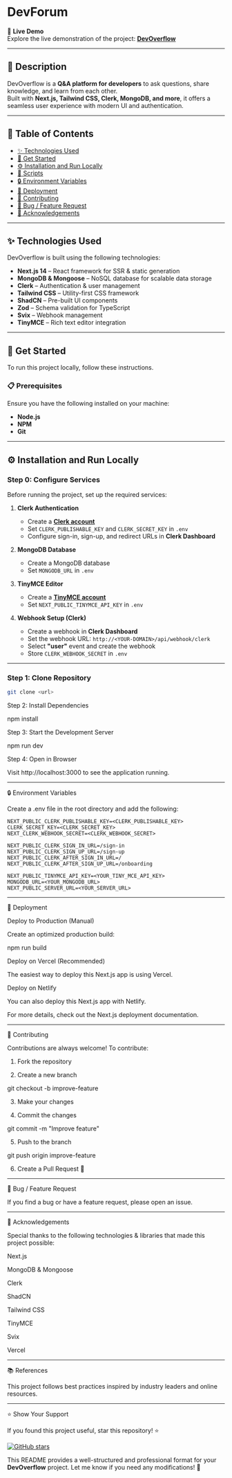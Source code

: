 # DevForum

🚀 **Live Demo**  
Explore the live demonstration of the project: **[DevOverflow](https://your-live-demo-link.com)**  

---

## 📝 Description  
DevOverflow is a **Q&A platform for developers** to ask questions, share knowledge, and learn from each other.  
Built with **Next.js, Tailwind CSS, Clerk, MongoDB, and more**, it offers a seamless user experience with modern UI and authentication.  

---

## 📖 Table of Contents  

- [✨ Technologies Used](#-technologies-used)  
- [🧰 Get Started](#-get-started)  
- [⚙️ Installation and Run Locally](#️-installation-and-run-locally)  
- [📜 Scripts](#-scripts)  
- [🔒 Environment Variables](#-environment-variables)  
- [🚀 Deployment](#-deployment)  
- [🔧 Contributing](#-contributing)  
- [📩 Bug / Feature Request](#-bug--feature-request)  
- [💎 Acknowledgements](#-acknowledgements)  

---

## ✨ Technologies Used  
DevOverflow is built using the following technologies:  

- **Next.js 14** – React framework for SSR & static generation  
- **MongoDB & Mongoose** – NoSQL database for scalable data storage  
- **Clerk** – Authentication & user management  
- **Tailwind CSS** – Utility-first CSS framework  
- **ShadCN** – Pre-built UI components  
- **Zod** – Schema validation for TypeScript  
- **Svix** – Webhook management  
- **TinyMCE** – Rich text editor integration  

---

## 🧰 Get Started  

To run this project locally, follow these instructions.  

### 📋 Prerequisites  
Ensure you have the following installed on your machine:  

- **Node.js**  
- **NPM**  
- **Git**  

---

## ⚙️ Installation and Run Locally  

### Step 0: Configure Services  

Before running the project, set up the required services:  

1. **Clerk Authentication**  
   - Create a **[Clerk account](https://clerk.dev/)**  
   - Set `CLERK_PUBLISHABLE_KEY` and `CLERK_SECRET_KEY` in `.env`  
   - Configure sign-in, sign-up, and redirect URLs in **Clerk Dashboard**  

2. **MongoDB Database**  
   - Create a MongoDB database  
   - Set `MONGODB_URL` in `.env`  

3. **TinyMCE Editor**  
   - Create a **[TinyMCE account](https://www.tiny.cloud/)**  
   - Set `NEXT_PUBLIC_TINYMCE_API_KEY` in `.env`  

4. **Webhook Setup (Clerk)**  
   - Create a webhook in **Clerk Dashboard**  
   - Set the webhook URL: `http://<YOUR-DOMAIN>/api/webhook/clerk`  
   - Select **"user"** event and create the webhook  
   - Store `CLERK_WEBHOOK_SECRET` in `.env`  

---

### Step 1: Clone Repository  

```bash
git clone <url>
```

Step 2: Install Dependencies

npm install

Step 3: Start the Development Server

npm run dev

Step 4: Open in Browser

Visit http://localhost:3000 to see the application running.

---

🔒 Environment Variables

Create a .env file in the root directory and add the following:

```
NEXT_PUBLIC_CLERK_PUBLISHABLE_KEY=<CLERK_PUBLISHABLE_KEY>
CLERK_SECRET_KEY=<CLERK_SECRET_KEY>
NEXT_CLERK_WEBHOOK_SECRET=<CLERK_WEBHOOK_SECRET>

NEXT_PUBLIC_CLERK_SIGN_IN_URL=/sign-in
NEXT_PUBLIC_CLERK_SIGN_UP_URL=/sign-up
NEXT_PUBLIC_CLERK_AFTER_SIGN_IN_URL=/
NEXT_PUBLIC_CLERK_AFTER_SIGN_UP_URL=/onboarding

NEXT_PUBLIC_TINYMCE_API_KEY=<YOUR_TINY_MCE_API_KEY>
MONGODB_URL=<YOUR_MONGODB_URL>
NEXT_PUBLIC_SERVER_URL=<YOUR_SERVER_URL>
```

---

🚀 Deployment

Deploy to Production (Manual)

Create an optimized production build:

npm run build

Deploy on Vercel (Recommended)

The easiest way to deploy this Next.js app is using Vercel.



Deploy on Netlify

You can also deploy this Next.js app with Netlify.



For more details, check out the Next.js deployment documentation.


---

🔧 Contributing

Contributions are always welcome! To contribute:

1. Fork the repository


2. Create a new branch

git checkout -b improve-feature


3. Make your changes


4. Commit the changes

git commit -m "Improve feature"


5. Push to the branch

git push origin improve-feature


6. Create a Pull Request 🎉




---

📩 Bug / Feature Request

If you find a bug or have a feature request, please open an issue.


---

💎 Acknowledgements

Special thanks to the following technologies & libraries that made this project possible:

Next.js

MongoDB & Mongoose

Clerk

ShadCN

Tailwind CSS

TinyMCE

Svix

Vercel



---

📚 References

This project follows best practices inspired by industry leaders and online resources.


---

⭐ Show Your Support

If you found this project useful, star this repository! ⭐

[![GitHub stars](https://img.shields.io/github/stars/ladunjexa/nextjs14-devoverflow.svg?style=social)](https://github.com/ladunjexa/nextjs14-devoverflow/stargazers)

This README provides a well-structured and professional format for your **DevOverflow** project. Let me know if you need any modifications! 🚀


